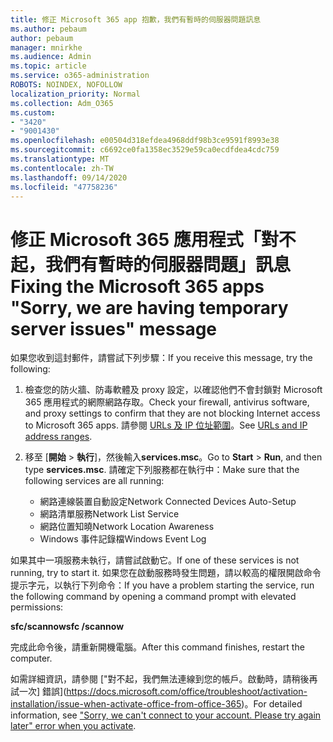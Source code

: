 ```yaml
---
title: 修正 Microsoft 365 app 抱歉，我們有暫時的伺服器問題訊息
ms.author: pebaum
author: pebaum
manager: mnirkhe
ms.audience: Admin
ms.topic: article
ms.service: o365-administration
ROBOTS: NOINDEX, NOFOLLOW
localization_priority: Normal
ms.collection: Adm_O365
ms.custom:
- "3420"
- "9001430"
ms.openlocfilehash: e00504d318efdea4968ddf98b3ce9591f8993e38
ms.sourcegitcommit: c6692ce0fa1358ec3529e59ca0ecdfdea4cdc759
ms.translationtype: MT
ms.contentlocale: zh-TW
ms.lasthandoff: 09/14/2020
ms.locfileid: "47758236"
---
```

# <a name="fixing-the-microsoft-365-apps-sorry-we-are-having-temporary-server-issues-message"></a><span data-ttu-id="6d5c5-102">修正 Microsoft 365 應用程式「對不起，我們有暫時的伺服器問題」訊息</span><span class="sxs-lookup"><span data-stu-id="6d5c5-102">Fixing the Microsoft 365 apps "Sorry, we are having temporary server issues" message</span></span>

<span data-ttu-id="6d5c5-103">如果您收到這封郵件，請嘗試下列步驟：</span><span class="sxs-lookup"><span data-stu-id="6d5c5-103">If you receive this message, try the following:</span></span>

1. <span data-ttu-id="6d5c5-104">檢查您的防火牆、防毒軟體及 proxy 設定，以確認他們不會封鎖對 Microsoft 365 應用程式的網際網路存取。</span><span class="sxs-lookup"><span data-stu-id="6d5c5-104">Check your firewall, antivirus software, and proxy settings to confirm that they are not blocking Internet access to Microsoft 365 apps.</span></span> <span data-ttu-id="6d5c5-105">請參閱 [URLs 及 IP 位址範圍](https://docs.microsoft.com/office365/enterprise/urls-and-ip-address-ranges)。</span><span class="sxs-lookup"><span data-stu-id="6d5c5-105">See [URLs and IP address ranges](https://docs.microsoft.com/office365/enterprise/urls-and-ip-address-ranges).</span></span>

2. <span data-ttu-id="6d5c5-106">移至 [**開始**  >  **執行**]，然後輸入**services.msc**。</span><span class="sxs-lookup"><span data-stu-id="6d5c5-106">Go to **Start** > **Run**, and then type **services.msc**.</span></span> <span data-ttu-id="6d5c5-107">請確定下列服務都在執行中：</span><span class="sxs-lookup"><span data-stu-id="6d5c5-107">Make sure that the following services are all running:</span></span>
    - <span data-ttu-id="6d5c5-108">網路連線裝置自動設定</span><span class="sxs-lookup"><span data-stu-id="6d5c5-108">Network Connected Devices Auto-Setup</span></span>
    - <span data-ttu-id="6d5c5-109">網路清單服務</span><span class="sxs-lookup"><span data-stu-id="6d5c5-109">Network List Service</span></span>
    - <span data-ttu-id="6d5c5-110">網路位置知曉</span><span class="sxs-lookup"><span data-stu-id="6d5c5-110">Network Location Awareness</span></span>
    - <span data-ttu-id="6d5c5-111">Windows 事件記錄檔</span><span class="sxs-lookup"><span data-stu-id="6d5c5-111">Windows Event Log</span></span>

<span data-ttu-id="6d5c5-112">如果其中一項服務未執行，請嘗試啟動它。</span><span class="sxs-lookup"><span data-stu-id="6d5c5-112">If one of these services is not running, try to start it.</span></span> <span data-ttu-id="6d5c5-113">如果您在啟動服務時發生問題，請以較高的權限開啟命令提示字元，以執行下列命令：</span><span class="sxs-lookup"><span data-stu-id="6d5c5-113">If you have a problem starting the service, run the following command by opening a command prompt with elevated permissions:</span></span>

<span data-ttu-id="6d5c5-114">**sfc/scannow**</span><span class="sxs-lookup"><span data-stu-id="6d5c5-114">**sfc /scannow**</span></span>

<span data-ttu-id="6d5c5-115">完成此命令後，請重新開機電腦。</span><span class="sxs-lookup"><span data-stu-id="6d5c5-115">After this command finishes, restart the computer.</span></span>

<span data-ttu-id="6d5c5-116">如需詳細資訊，請參閱 ["對不起，我們無法連線到您的帳戶。啟動時，請稍後再試一次] 錯誤](https://docs.microsoft.com/office/troubleshoot/activation-installation/issue-when-activate-office-from-office-365)。</span><span class="sxs-lookup"><span data-stu-id="6d5c5-116">For detailed information, see ["Sorry, we can't connect to your account. Please try again later" error when you activate](https://docs.microsoft.com/office/troubleshoot/activation-installation/issue-when-activate-office-from-office-365).</span></span>